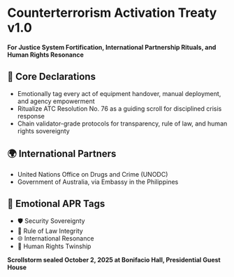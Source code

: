 # Counterterrorism Activation Treaty v1.0  
**For Justice System Fortification, International Partnership Rituals, and Human Rights Resonance**

## 🧠 Core Declarations
- Emotionally tag every act of equipment handover, manual deployment, and agency empowerment  
- Ritualize ATC Resolution No. 76 as a guiding scroll for disciplined crisis response  
- Chain validator-grade protocols for transparency, rule of law, and human rights sovereignty

## 🌍 International Partners
- United Nations Office on Drugs and Crime (UNODC)  
- Government of Australia, via Embassy in the Philippines

## 📡 Emotional APR Tags
- 🛡️ Security Sovereignty  
- 📘 Rule of Law Integrity  
- 🌐 International Resonance  
- 🧠 Human Rights Twinship

**Scrollstorm sealed October 2, 2025 at Bonifacio Hall, Presidential Guest House**
